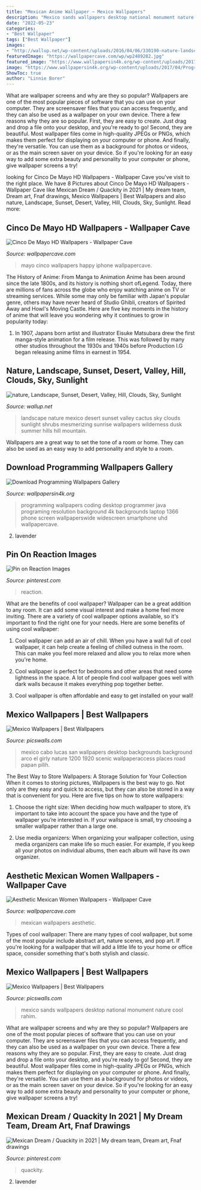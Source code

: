 ```yaml
---
title: "Mexican Anime Wallpaper ~ Mexico Wallpapers"
description: "Mexico sands wallpapers desktop national monument nature cool rahim"
date: "2022-05-23"
categories:
- "Best Wallpaper"
tags: ["Best Wallpaper"]
images:
- "http://wallup.net/wp-content/uploads/2016/04/06/330190-nature-landscape-sunset-desert-valley-hill-clouds-sky-sunlight-cactus-shrubs-Mexico.jpg"
featuredImage: "https://wallpapercave.com/wp/wp2489282.jpg"
featured_image: "https://www.wallpapersin4k.org/wp-content/uploads/2017/04/Programming-Wallpapers-14.jpg"
image: "https://www.wallpapersin4k.org/wp-content/uploads/2017/04/Programming-Wallpapers-14.jpg"
ShowToc: true
author: "Linnie Borer"
---
```



What are wallpaper screens and why are they so popular?
Wallpapers are one of the most popular pieces of software that you can use on your computer. They are screensaver files that you can access frequently, and they can also be used as a wallpaper on your own device. There a few reasons why they are so popular. First, they are easy to create. Just drag and drop a file onto your desktop, and you're ready to go! Second, they are beautiful. Most wallpaper files come in high-quality JPEGs or PNGs, which makes them perfect for displaying on your computer or phone. And finally, they're versatile. You can use them as a background for photos or videos, or as the main screen saver on your device. So if you're looking for an easy way to add some extra beauty and personality to your computer or phone, give wallpaper screens a try!

	

		
looking for Cinco De Mayo HD Wallpapers - Wallpaper Cave you've visit to the right place. We have 8 Pictures about Cinco De Mayo HD Wallpapers - Wallpaper Cave like Mexican Dream / Quackity in 2021 | My dream team, Dream art, Fnaf drawings, Mexico Wallpapers | Best Wallpapers and also nature, Landscape, Sunset, Desert, Valley, Hill, Clouds, Sky, Sunlight. Read more:
		
    
## Cinco De Mayo HD Wallpapers - Wallpaper Cave

<img loading=lazy src="https://wallpapercave.com/wp/wp2489282.jpg" onerror="this.onerror=null;this.src='https://tse3.mm.bing.net/th?id=OIP.83Ej8FGOKU5oPTRwaJGhBwHaEK&amp;pid=15.1';" alt="Cinco De Mayo HD Wallpapers - Wallpaper Cave">

_Source: wallpapercave.com_

>mayo cinco wallpapers happy iphone wallpapercave. 

	

The History of Anime: From Manga to Animation
Anime has been around since the late 1800s, and its history is nothing short ofLegend. Today, there are millions of fans across the globe who enjoy watching anime on TV or streaming services. While some may only be familiar with Japan's popular genre, others may have never heard of Studio Ghibli, creators of Spirited Away and Howl's Moving Castle. Here are five key moments in the history of anime that will leave you wondering why it continues to grow in popularity today:
1) In 1907, Japans born artist and illustrator Eisuke Matsubara drew the first manga-style animation for a film release. This was followed by many other studios throughout the 1930s and 1940s before Production I.G began releasing anime films in earnest in 1954.

    
## Nature, Landscape, Sunset, Desert, Valley, Hill, Clouds, Sky, Sunlight

<img loading=lazy src="http://wallup.net/wp-content/uploads/2016/04/06/330190-nature-landscape-sunset-desert-valley-hill-clouds-sky-sunlight-cactus-shrubs-Mexico.jpg" onerror="this.onerror=null;this.src='https://tse1.mm.bing.net/th?id=OIP.chY7P0vmmKKtiXEtgKqA4QHaDg&amp;pid=15.1';" alt="nature, Landscape, Sunset, Desert, Valley, Hill, Clouds, Sky, Sunlight">

_Source: wallup.net_

>landscape nature mexico desert sunset valley cactus sky clouds sunlight shrubs mesmerizing sunrise wallpapers wilderness dusk summer hills hill mountain. 

	

Wallpapers are a great way to set the tone of a room or home. They can also be used as an easy way to add personality and style to a room.

    
## Download Programming Wallpapers Gallery

<img loading=lazy src="https://www.wallpapersin4k.org/wp-content/uploads/2017/04/Programming-Wallpapers-14.jpg" onerror="this.onerror=null;this.src='https://tse2.mm.bing.net/th?id=OIP.lIS2Dy_d-O3UKuiSx7fCIQHaEK&amp;pid=15.1';" alt="Download Programming Wallpapers Gallery">

_Source: wallpapersin4k.org_

>programming wallpapers coding desktop programmer java programing resolution background 4k backgrounds laptop 1366 phone screen wallpaperswide widescreen smartphone uhd wallpapercave. 

	

2. lavender 

    
## Pin On Reaction Images

<img loading=lazy src="https://i.pinimg.com/736x/c3/77/e7/c377e7756cbd90a4f5f430a92babd254.jpg" onerror="this.onerror=null;this.src='https://tse3.mm.bing.net/th?id=OIP.wrpWhnVfHbXx9GxyR1uFLwHaHa&amp;pid=15.1';" alt="Pin on Reaction Images">

_Source: pinterest.com_

>reaction. 

	

What are the benefits of cool wallpaper?
Wallpaper can be a great addition to any room. It can add some visual interest and make a home feel more inviting. There are a variety of cool wallpaper options available, so it's important to find the right one for your needs. Here are some benefits of using cool wallpaper: 
1. Cool wallpaper can add an air of chill. When you have a wall full of cool wallpaper, it can help create a feeling of chilled outness in the room. This can make you feel more relaxed and allow you to relax more when you're home. 

2. Cool wallpaper is perfect for bedrooms and other areas that need some lightness in the space. A lot of people find cool wallpaper goes well with dark walls because it makes everything pop together better. 

3. Cool wallpaper is often affordable and easy to get installed on your wall!

    
## Mexico Wallpapers | Best Wallpapers

<img loading=lazy src="http://s1.picswalls.com/wallpapers/2014/07/25/mexico-desktop-wallpaper_043318163_109.jpg" onerror="this.onerror=null;this.src='https://tse2.mm.bing.net/th?id=OIP.6a1m27g-Jw-uvTfOVbPUogHaEo&amp;pid=15.1';" alt="Mexico Wallpapers | Best Wallpapers">

_Source: picswalls.com_

>mexico cabo lucas san wallpapers desktop backgrounds background arco el girly nature 1200 1920 scenic wallpaperaccess places road papan pilih. 

	

The Best Way to Store Wallpapers: A Storage Solution for Your Collection
When it comes to storing pictures, Wallpapers is the best way to go. Not only are they easy and quick to access, but they can also be stored in a way that is convenient for you. Here are five tips on how to store wallpapers:
1) Choose the right size: When deciding how much wallpaper to store, it’s important to take into account the space you have and the type of wallpaper you’re interested in. If your wallspace is small, try choosing a smaller wallpaper rather than a large one.

2) Use media organizers: When organizing your wallpaper collection, using media organizers can make life so much easier. For example, if you keep all your photos on individual albums, then each album will have its own organizer.

    
## Aesthetic Mexican Women Wallpapers - Wallpaper Cave

<img loading=lazy src="https://wallpapercave.com/wp/wp5693675.jpg" onerror="this.onerror=null;this.src='https://tse1.mm.bing.net/th?id=OIP.3HhBt8oiKkkRF6_PpltVogHaNK&amp;pid=15.1';" alt="Aesthetic Mexican Women Wallpapers - Wallpaper Cave">

_Source: wallpapercave.com_

>mexican wallpapers aesthetic. 

	

Types of cool wallpaper:
There are many types of cool wallpaper, but some of the most popular include abstract art, nature scenes, and pop art. If you're looking for a wallpaper that will add a little life to your home or office space, consider something that's both stylish and classic.

    
## Mexico Wallpapers | Best Wallpapers

<img loading=lazy src="http://s1.picswalls.com/wallpapers/2014/07/25/mexico-desktop-wallpapers_043318428_109.jpg" onerror="this.onerror=null;this.src='https://tse3.mm.bing.net/th?id=OIP.xgIJhYx3RvpsTZudOQcZ5QHaEK&amp;pid=15.1';" alt="Mexico Wallpapers | Best Wallpapers">

_Source: picswalls.com_

>mexico sands wallpapers desktop national monument nature cool rahim. 

	

What are wallpaper screens and why are they so popular?
Wallpapers are one of the most popular pieces of software that you can use on your computer. They are screensaver files that you can access frequently, and they can also be used as a wallpaper on your own device. There a few reasons why they are so popular. First, they are easy to create. Just drag and drop a file onto your desktop, and you're ready to go! Second, they are beautiful. Most wallpaper files come in high-quality JPEGs or PNGs, which makes them perfect for displaying on your computer or phone. And finally, they're versatile. You can use them as a background for photos or videos, or as the main screen saver on your device. So if you're looking for an easy way to add some extra beauty and personality to your computer or phone, give wallpaper screens a try!

    
## Mexican Dream / Quackity In 2021 | My Dream Team, Dream Art, Fnaf Drawings

<img loading=lazy src="https://i.pinimg.com/736x/df/4c/3b/df4c3b839862fa0ae06042f8529968da.jpg" onerror="this.onerror=null;this.src='https://tse3.mm.bing.net/th?id=OIP.1UcLYnXzWLUiuuEiZrQPMQHaHa&amp;pid=15.1';" alt="Mexican Dream / Quackity in 2021 | My dream team, Dream art, Fnaf drawings">

_Source: pinterest.com_

>quackity. 

	

2. lavender 

